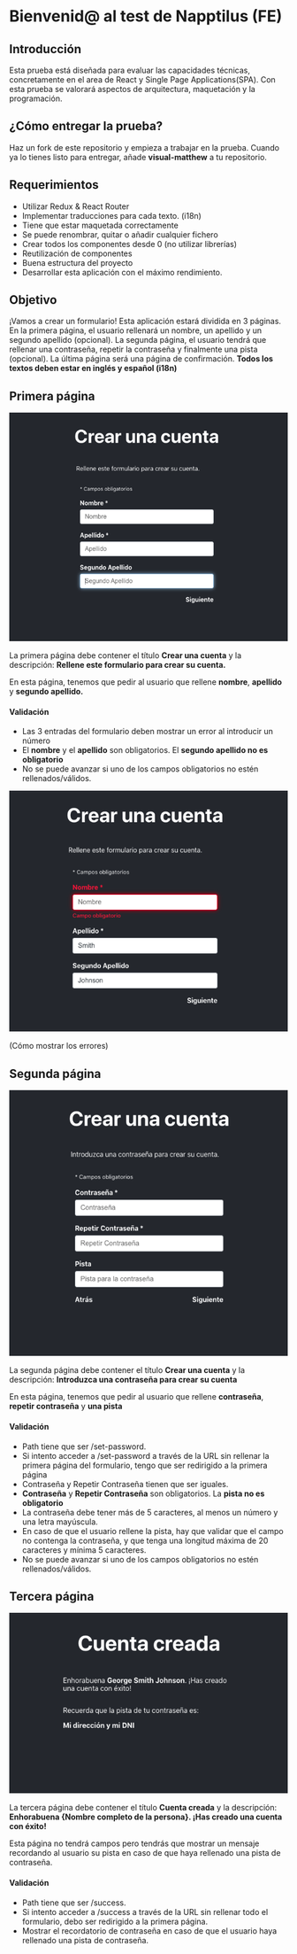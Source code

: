 # Bienvenid@ al test de Napptilus (FE)

  

## Introducción

  

Esta prueba está diseñada para evaluar las capacidades técnicas, concretamente en el area de React y Single Page Applications(SPA). Con esta prueba se valorará aspectos de arquitectura, maquetación y la programación. 

## ¿Cómo entregar la prueba?  

Haz un fork de este repositorio y empieza a trabajar en la prueba. Cuando ya lo tienes listo para entregar, añade **visual-matthew** a tu repositorio.



## Requerimientos

 - Utilizar Redux & React Router
 - Implementar traducciones para cada texto. (i18n)
 - Tiene que estar maquetada correctamente
 - Se puede renombrar, quitar o añadir cualquier fichero
 - Crear todos los componentes desde 0 (no utilizar librerías)
 - Reutilización de componentes
 - Buena estructura del proyecto
 - Desarrollar esta aplicación con el máximo rendimiento.

  

##  Objetivo

¡Vamos a crear un formulario! Esta aplicación estará dividida en 3 páginas. En la primera página, el usuario rellenará un nombre, un apellido y un segundo apellido (opcional). La segunda página, el usuario tendrá que rellenar una contraseña, repetir la contraseña y finalmente una pista (opcional). La última página será una página de confirmación. **Todos los textos deben estar en inglés y español (i18n)**

## Primera página
![page 1](./examples/page1.png)

La primera página debe contener el título **Crear una cuenta** y la descripción:
**Rellene este formulario para crear su cuenta.**

En esta página, tenemos que pedir al usuario que rellene **nombre**, **apellido** y **segundo apellido.** 
####  Validación

 - Las 3 entradas del formulario deben mostrar un error al introducir un número
 - El **nombre** y el **apellido** son obligatorios. El **segundo apellido no es obligatorio**
 - No se puede avanzar si uno de los campos obligatorios no estén rellenados/válidos.

![page 1 error](./examples/page1error.png)


(Cómo mostrar los errores)
  


## Segunda página
![page 2](./examples/page2.png)

La segunda página debe contener el título **Crear una cuenta** y la descripción:
**Introduzca una contraseña para crear su cuenta**

En esta página, tenemos que pedir al usuario que rellene **contraseña**, **repetir contraseña** y **una pista** 
####  Validación
 - Path tiene que ser /set-password.
 - Si intento acceder a /set-password a través de la URL sin rellenar la primera página del formulario, tengo que ser redirigido a la primera página
 - Contraseña y Repetir Contraseña tienen que ser iguales.
 - **Contraseña** y **Repetir Contraseña** son obligatorios. La **pista no es obligatorio**
 - La contraseña debe tener más de 5 caracteres, al menos un número y una letra mayúscula.
 - En caso de que el usuario rellene la pista, hay que validar que el campo no contenga la contraseña, y que tenga una longitud máxima de 20 caracteres y mínima 5 caracteres.
 - No se puede avanzar si uno de los campos obligatorios no estén rellenados/válidos.


## Tercera página
![page 3](./examples/page3.png)

La tercera página debe contener el título **Cuenta creada** y la descripción:
**Enhorabuena {Nombre completo de la persona}. ¡Has creado una cuenta con éxito!**

Esta página no tendrá campos pero tendrás que mostrar un mensaje recordando al usuario su pista en caso de que haya rellenado una pista de contraseña.
####  Validación
 - Path tiene que ser /success.
 - Si intento acceder a /success a través de la URL sin rellenar todo el formulario, debo ser redirigido a la primera página.
 - Mostrar el recordatorio de contraseña en caso de que el usuario haya rellenado una pista de contraseña.
